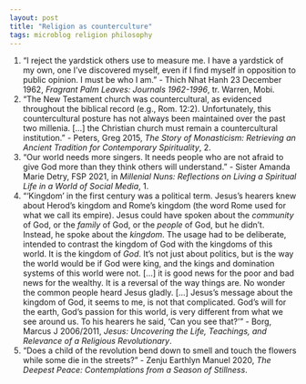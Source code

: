 ```yaml
---
layout: post
title: "Religion as counterculture"
tags: microblog religion philosophy
---
```

1. “I reject the yardstick others use to measure me. I have a yardstick of my own, one I’ve discovered myself, even if I find myself in opposition to public opinion. I must be who I am.” - Thich Nhat Hanh 23 December 1962, *Fragrant Palm Leaves: Journals 1962-1996*, tr. Warren, Mobi.
2. “The New Testament church was countercultural, as evidenced throughout the biblical record (e.g., Rom. 12:2). Unfortunately, this countercultural posture has not always been maintained over the past two millenia. […] the Christian church must remain a countercultural institution.” - Peters, Greg 2015, *The Story of Monasticism: Retrieving an Ancient Tradition for Contemporary Spirituality*, 2.
3. “Our world needs more singers. It needs people who are not afraid to give God more than they think others will understand.” - Sister Amanda Marie Detry, FSP 2021, in *Millenial Nuns: Reflections on Living a Spiritual Life in a World of Social Media*, 1.
4. “‘Kingdom’ in the first century was a political term. Jesus’s hearers knew about Herod’s kingdom and Rome’s kingdom (the word Rome used for what we call its empire). Jesus could have spoken about the *community* of God, or the *family* of God, or the *people* of God, but he didn’t. Instead, he spoke about the *kingdom*. The usage had to be deliberate, intended to contrast the kingdom of God with the kingdoms of this world. It is the kingdom of *God*. It’s not just about politics, but is the way the world would be if God were king, and the kings and domination systems of this world were not. […] it is good news for the poor and bad news for the wealthy. It is a reversal of the way things are. No wonder the common people heard Jesus gladly. […] Jesus’s message about the kingdom of God, it seems to me, is not that complicated. God’s will for the earth, God’s passion for this world, is very different from what we see around us. To his hearers he said, ‘Can you see that?’” - Borg, Marcus J 2006/2011, *Jesus: Uncovering the Life, Teachings, and Relevance of a Religious Revolutionary*.
5. “Does a child of the revolution bend down to smell and touch the flowers while some die in the streets?” - Zenju Earthlyn Manuel 2020, *The Deepest Peace: Contemplations from a Season of Stillness*.

